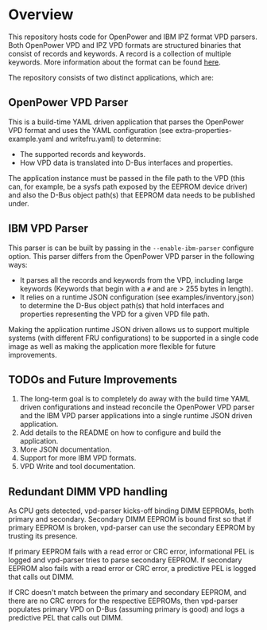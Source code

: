 # Overview
This repository hosts code for OpenPower and IBM IPZ format VPD parsers. Both
OpenPower VPD and IPZ VPD formats are structured binaries that consist of
records and keywords. A record is a collection of multiple keywords.
More information about the format can be found [here](https://www-355.ibm.com/systems/power/openpower/posting.xhtml?postingId=1D060729AC96891885257E1B0053BC95).

The repository consists of two distinct applications, which are:

## OpenPower VPD Parser
This is a build-time YAML driven application that parses the OpenPower VPD
format and uses the YAML configuration (see extra-properties-example.yaml and
writefru.yaml) to determine:
* The supported records and keywords.
* How VPD data is translated into D-Bus interfaces and properties.

The application instance must be passed in the file path to the VPD (this can,
for example, be a sysfs path exposed by the EEPROM device driver) and also the
D-Bus object path(s) that EEPROM data needs to be published under.

## IBM VPD Parser
This parser is can be built by passing in the `--enable-ibm-parser` configure
option. This parser differs from the OpenPower VPD parser in the following ways:
* It parses all the records and keywords from the VPD, including large keywords
(Keywords that begin with a `#` and are > 255 bytes in length).
* It relies on a runtime JSON configuration (see examples/inventory.json) to
determine the D-Bus object path(s) that hold interfaces and properties
representing the VPD for a given VPD file path.

Making the application runtime JSON driven allows us to support multiple systems
(with different FRU configurations) to be supported in a single code image as
well as making the application more flexible for future improvements.

## TODOs and Future Improvements
 1. The long-term goal is to completely do away with the build time YAML driven
configurations and instead reconcile the OpenPower VPD parser and the IBM VPD
parser applications into a single runtime JSON driven application.
 2. Add details to the README on how to configure and build the application.
 3. More JSON documentation.
 4. Support for more IBM VPD formats.
 5. VPD Write and tool documentation.

## Redundant DIMM VPD handling
As CPU gets detected, vpd-parser kicks-off binding DIMM EEPROMs, both primary and
secondary. Secondary DIMM EEPROM is bound first so that if primary EEPROM is broken,
vpd-parser can use the secondary EEPROM by trusting its presence.

If primary EEPROM fails with a read error or CRC error, informational PEL is logged
and vpd-parser tries to parse secondary EEPROM. If secondary EEPROM also fails with
a read error or CRC error, a predictive PEL is logged that calls out DIMM.

If CRC doesn't match between the primary and secondary EEPROM, and there are no CRC
errors for the respective EEPROMs, then vpd-parser populates primary VPD on D-Bus
(assuming primary is good) and logs a predictive PEL that calls out DIMM.
